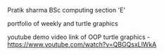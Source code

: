 Pratik sharma BSc computing section 'E'


portfolio of weekly and turtle graphics


youtube demo video link of OOP turtle graphics - https://www.youtube.com/watch?v=QBGQsxLlWkA

